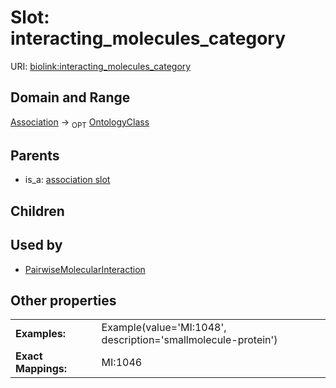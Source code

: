 
# Slot: interacting_molecules_category




URI: [biolink:interacting_molecules_category](https://w3id.org/biolink/vocab/interacting_molecules_category)


## Domain and Range

[Association](Association.md) ->  <sub>OPT</sub>
 [OntologyClass](OntologyClass.md)

## Parents

 *  is_a: [association slot](association_slot.md)

## Children


## Used by

 * [PairwiseMolecularInteraction](PairwiseMolecularInteraction.md)

## Other properties

|  |  |  |
| --- | --- | --- |
| **Examples:** | | Example(value='MI:1048', description='smallmolecule-protein') |
| **Exact Mappings:** | | MI:1046 |

